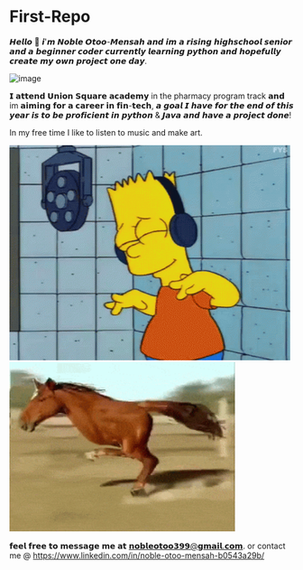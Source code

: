 # First-Repo

𝙃𝙚𝙡𝙡𝙤 👋 𝙞'𝙢 𝙉𝙤𝙗𝙡𝙚 𝙊𝙩𝙤𝙤-𝙈𝙚𝙣𝙨𝙖𝙝 𝙖𝙣𝙙 𝙞𝙢 𝙖 𝙧𝙞𝙨𝙞𝙣𝙜 𝙝𝙞𝙜𝙝𝙨𝙘𝙝𝙤𝙤𝙡 𝙨𝙚𝙣𝙞𝙤𝙧 
𝙖𝙣𝙙 𝙖 𝙗𝙚𝙜𝙞𝙣𝙣𝙚𝙧 𝙘𝙤𝙙𝙚𝙧 𝙘𝙪𝙧𝙧𝙚𝙣𝙩𝙡𝙮 𝙡𝙚𝙖𝙧𝙣𝙞𝙣𝙜 𝙥𝙮𝙩𝙝𝙤𝙣 𝙖𝙣𝙙 𝙝𝙤𝙥𝙚𝙛𝙪𝙡𝙡𝙮 𝙘𝙧𝙚𝙖𝙩𝙚 𝙢𝙮 𝙤𝙬𝙣 𝙥𝙧𝙤𝙟𝙚𝙘𝙩 𝙤𝙣𝙚 𝙙𝙖𝙮.

<img width="500" height="300" alt="image" src="https://github.com/user-attachments/assets/15c83b2e-7326-4537-a4b4-12dc7cb2cf26" /> 

𝗜 𝗮𝘁𝘁𝗲𝗻𝗱 𝗨𝗻𝗶𝗼𝗻 𝗦𝗾𝘂𝗮𝗿𝗲 𝗮𝗰𝗮𝗱𝗲𝗺𝘆 in the pharmacy program track 𝗮𝗻𝗱 im 𝗮𝗶𝗺𝗶𝗻𝗴 𝗳𝗼𝗿 𝗮 𝗰𝗮𝗿𝗲𝗲𝗿 𝗶𝗻 𝗳𝗶𝗻-𝘁𝗲𝗰𝗵, 
𝙖 𝙜𝙤𝙖𝙡 𝙄 𝙝𝙖𝙫𝙚 𝙛𝙤𝙧 𝙩𝙝𝙚 𝙚𝙣𝙙 𝙤𝙛 𝙩𝙝𝙞𝙨 𝙮𝙚𝙖𝙧 𝙞𝙨 𝙩𝙤 𝙗𝙚 𝙥𝙧𝙤𝙛𝙞𝙘𝙞𝙚𝙣𝙩 𝙞𝙣 𝙥𝙮𝙩𝙝𝙤𝙣 & 𝙅𝙖𝙫𝙖 𝙖𝙣𝙙 𝙝𝙖𝙫𝙚 𝙖 𝙥𝙧𝙤𝙟𝙚𝙘𝙩 𝙙𝙤𝙣𝙚!


 In my free time I like to listen to music and make art.

![My GIF](e8f28121eba19ac9b346358e4d7d66e4.gif) 
<img src="W66XWv.gif" width="400" height="300">



𝗳𝗲𝗲𝗹 𝗳𝗿𝗲𝗲 𝘁𝗼 𝗺𝗲𝘀𝘀𝗮𝗴𝗲 𝗺𝗲 𝗮𝘁 𝗻𝗼𝗯𝗹𝗲𝗼𝘁𝗼𝗼𝟯𝟵𝟵@𝗴𝗺𝗮𝗶𝗹.𝗰𝗼𝗺. or contact me @ https://www.linkedin.com/in/noble-otoo-mensah-b0543a29b/


